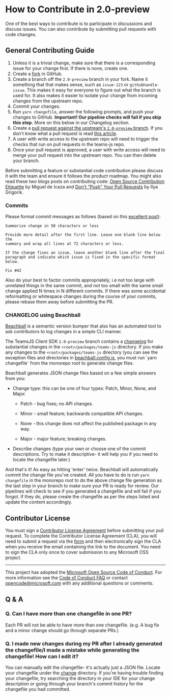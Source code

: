 # How to Contribute in 2.0-preview

One of the best ways to contribute is to participate in discussions and discuss issues. You can also contribute by submitting pull requests with code changes.

## General Contributing Guide

1. Unless it is a trivial change, make sure that there is a corresponding issue for your change first. If there is none, create one.
2. Create a [fork](https://docs.github.com/en/pull-requests/collaborating-with-pull-requests/working-with-forks) in GitHub.
3. Create a branch off the `2.0-preview` branch in your fork. Name it something that that makes sense, such as `issue-123` or `githubhandle-issue`. This makes it easy for everyone to figure out what the branch is used for. It also makes it easier to isolate your change from incoming changes from the upstream repo.
4. Commit your changes.
5. Run `yarn changefile`, answer the following prompts, and push your changes to GitHub. **Important! Our pipeline checks will fail if you skip this step.** More on this below in our Changelog section.
6. Create a [pull request against the upstream's `2.0-preview` branch](https://docs.github.com/en/pull-requests/collaborating-with-pull-requests/proposing-changes-to-your-work-with-pull-requests/creating-a-pull-request-from-a-fork). If you don't know what a pull request is read [this article](https://help.github.com/articles/using-pull-requests).
7. A user with write access to the upstream repo will need to trigger the checks that run on pull requests in the teams-js repo.
8. Once your pull request is approved, a user with write access will need to merge your pull request into the upstream repo. You can then delete your branch.

Before submitting a feature or substantial code contribution please discuss it with the team and ensure it follows the product roadmap. You might also read these two blogs posts on contributing code: [Open Source Contribution Etiquette](http://tirania.org/blog/archive/2010/Dec-31.html) by Miguel de Icaza and [Don't "Push" Your Pull Requests](http://www.igvita.com/2011/12/19/dont-push-your-pull-requests/) by Ilya Grigorik.

### Commits

Please format commit messages as follows (based on this [excellent post](http://tbaggery.com/2008/04/19/a-note-about-git-commit-messages.html)):

```
Summarize change in 50 characters or less

Provide more detail after the first line. Leave one blank line below the
summary and wrap all lines at 72 characters or less.

If the change fixes an issue, leave another blank line after the final
paragraph and indicate which issue is fixed in the specific format
below.

Fix #42
```

Also do your best to factor commits appropriately, i.e not too large with unrelated
things in the same commit, and not too small with the same small change applied N
times in N different commits. If there was some accidental reformatting or whitespace
changes during the course of your commits, please rebase them away before submitting
the PR.

### CHANGELOG using Beachball

[Beachball](https://microsoft.github.io/beachball/) is a semantic version bumper that also has an automated tool to ask contributors to log changes in a simple CLI manner.

The TeamsJS Client SDK `2.0-preview` branch contains a [changelog](./packages/teams-js/CHANGELOG.md) for substantial changes in the `<root>/packages/teams-js` directory. If you make any changes to the `<root>/packages/teams-js` directory (you can see the exception files and directories in [beachball.config.js](./beachball.config.js`), you must run `yarn changefile` from the monorepo root to generate change files.

Beachball generates JSON change files based on a few simple answers from you:

- Change type: this can be one of four types: Patch, Minor, None, and Major.

  - Patch - bug fixes; no API changes.

  - Minor - small feature; backwards compatible API changes.

  - None - this change does not affect the published package in any way.

  - Major - major feature; breaking changes.

- Describe changes (type your own or choose one of the commit descriptions. Try to make it descriptive- it will help you if you need to locate the changefile later.)

And that's it! As easy as hitting 'enter' twice. Beachball will automatically commit the change file you've created. All you have to do is run `yarn changefile` in the monorepo root to do the above change file generation as the last step in your branch to make sure your PR is ready for review. Our pipelines will check to see if you generated a changefile and will fail if you forgot. If they do, please create the changefile as per the steps listed and update the content accordingly.

## Contributor License

You must sign a [Contributor License Agreement](https://cla.microsoft.com/) before submitting your pull request. To complete the Contributor License Agreement (CLA), you will need to submit a request via the [form](https://cla.microsoft.com/) and then electronically sign the CLA when you receive the email containing the link to the document. You need to sign the CLA only once to cover submission to any Microsoft OSS project.

---

This project has adopted the [Microsoft Open Source Code of Conduct](https://opensource.microsoft.com/codeofconduct/). For more information see the [Code of Conduct FAQ](https://opensource.microsoft.com/codeofconduct/faq/) or contact [opencode@microsoft.com](mailto:opencode@microsoft.com) with any additional questions or comments.

## Q & A

### Q. Can I have more than one changefile in one PR?

Each PR will not be able to have more than one changefile. (e.g. A bug fix and a minor change should go through separate PRs.)

### Q. I made new changes during my PR after I already generated the changefile/I made a mistake while generating the changefile! How can I edit it?

You can manually edit the changefile- it's actually just a JSON file. Locate your changefile under the [change](./change) directory. If you're having trouble finding your changefile, try searching the directory in your IDE for your change description or going through your branch's commit history for the changefile you had committed.
